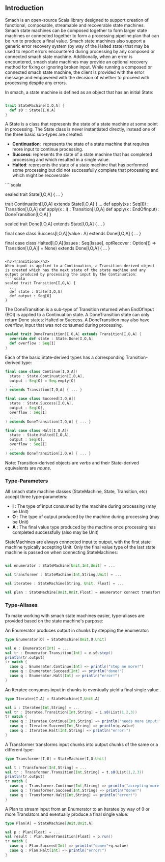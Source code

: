 <h2>Introduction</h2>
Smach is an open-source Scala library designed to support creation of functional, composable, streamable and recoverable state machines. Smach state machines can be composed together to form larger state machines or connected together to form a processing pipeline plan that can be run to produce a final value. Smach state machines also support a generic error recovery system (by way of the Halted state) that may be used to report errors encountered during processing by any composed or connected smach state machine. Additionally, when an error is encountered, smach state machines may provide an optional recovery method for fixing or ignoring broken input. While running a composed or connected smach state machine, the client is provided with the error message and empowered with the decision of whether to proceed with processing despite any errors.

In smach, a state machine is defined as an object that has an initial State:

````scala

trait StateMachine[I,O,A] {
  def s0 : State[I,O,A]
}

````

A State is a class that represents the state of a state machine at some point in processing. The State class is never instantiated directly, instead one of the three basic sub-types are created:
<ul>
  <li><strong>Continuation</strong>:  represents the state of a state machine that requires more input to continue processing.</li>
	<li><strong>Success</strong>: represents the state of a state machine that has completed processing and which resulted in a single value.</li>
	<li><strong>Halted</strong>: represents the state of a state machine that has performed some processing but did not successfully complete that processing and which might be recoverable</li>
</ul>
````scala

sealed trait State[I,O,A] { ... }

trait Continuation[I,O,A] extends State[I,O,A] {
  ...
  def apply(xs : Seq[I]) : Transition[I,O,A]
  def apply(x : I) : Transition[I,O,A]
  def apply(x : EndOfInput) : DoneTransition[I,O,A]
}

sealed trait Done[I,O,A] extends State[I,O,A] { ... }

final case class Success[I,O,A](value : A) extends Done[I,O,A] { ... }

final case class Halted[I,O,A](issues : Seq[Issue], optRecover : Option[() => Transition[I,O,A]] = None) extends Done[I,O,A] { ... }

````

<h3>Transitions</h3>
When input is applied to a Continuation, a Transition-derived object is created which has the next state of the state machine and any output produced by processing the input by the Continuation:
````scala
sealed trait Transition[I,O,A] {
  ...
  def state : State[I,O,A]
  def output : Seq[O]
}
````

The DoneTransition is a sub-type of Transition returned when EndOfInput (EOI) is applied to a Continuation state. A DoneTransition state can only return Done states: Halted or Success. A DoneTransition may also have overflow, input that was not consumed during processing.
````scala
sealed trait DoneTransition[I,O,A] extends Transition[I,O,A] {  
  override def state : State.Done[I,O,A]
  def overflow : Seq[I]
}
````

Each of the basic State-derived types has a corresponding Transition-derived type:
````scala
final case class Continue[I,O,A](
  state : State.Continuation[I,O,A],
  output : Seq[O] = Seq.empty[O]
  ...
) extends Transition[I,O,A] { ... }

final case class Succeed[I,O,A](
  state : State.Success[I,O,A],
  output : Seq[O],
  overflow : Seq[I]
  ...
) extends DoneTransition[I,O,A] { ... }

final case class Halt[I,O,A](
  state : State.Halted[I,O,A],
  output : Seq[O],
  overflow : Seq[I]
  ...
) extends DoneTransition[I,O,A] { ... }

````
Note: Transition-derived objects are <i>verbs</i> and their State-derived equivalents are <i>nouns</i>.
<h3>Type-Parameters</h3>
All smach state machine classes (StateMachine, State, Transition, etc) accept three type-parameters:
<ul>
	<li><span style="line-height: 14px;"><strong>I</strong> : The type of input consumed by the machine during processing (may be Unit)</span></li>
	<li><strong>O</strong> : The type of output produced by the machine during processing (may be Unit)</li>
	<li><strong>A</strong> : The final value type produced by the machine once processing has completed successfully (also may be Unit)</li>
</ul>
StateMachines are always connected input to output, with the first state machine typically accepting Unit. Only the final value type of the last state machine is passed on when connecting StateMachines:

````scala

val enumerator : StateMachine[Unit,Int,Unit] = ...

val transformer : StateMachine[Int,String,Unit] = ...

val iteratee : StateMachine[String, Unit, Float] = ...

val plan : StateMachine[Unit,Unit,Float] = enumerator connect transformer connect iteratee

````

<h3>Type-Aliases</h3>
To make working with smach state machines easier, type-aliases are provided based on the state machine's purpose:

An Enumerator produces output in chunks by stepping the enumerator:
````scala
type Enumerator[O] = StateMachine[Unit,O,Unit]
````
````scala
val e : Enumerator[Int] = ...
val tr : Enumerator.Transition[Int] = e.s0.step()
println(tr.output)
tr match {
  case q : Enumerator.Continue[Int] => println("step me more!")
  case q : Enumerator.Succeed[Int] => println("done!")
  case q : Enumerator.Halt[Int] => println("error!")
}
````

An Iteratee consumes input in chunks to eventually yield a final single value:
````scala
type Iteratee[I,A] = StateMachine[I,Unit,A]
````
````scala
val i : Iteratee[Int,String] = ...
val tr : Iteratee.Transition[Int,String] = i.s0(List(1,2,3))
tr match {
  case q : Iteratee.Continue[Int,String] => println("needs more input!")
  case q : Iteratee.Succeed[Int,String] => println(q.value)
  case q : Iteratee.Halt[Int,String] => println("error!")
}
````

A Transformer transforms input chunks into output chunks of the same or a different type:
````scala
type Transformer[I,O] = StateMachine[I,O,Unit]
````
````scala
val t : Transformer[Int,String] = ...
val tr : Transformer.Transition[Int,String] = t.s0(List(1,2,3))
println(tr.output)
tr match {
  case q : Transformer.Continue[Int,String] => println("accepting more input!")
  case q : Transformer.Succeed[Int,String] => println("done!")
  case q : Transformer.Halt[Int,String] => println("error!")
}
````

A Plan to stream input from an Enumerator to an Iteratee by way of 0 or more Translators and eventually produce a final single value:
````scala
type Plan[A] = StateMachine[Unit,Unit,A]
````

````scala
val p : Plan[Float] = ...
val result : Plan.DoneTransition[Float] = p.run()
tr match {
  case q : Plan.Succeed[Int] => println("done="+q.value)
  case q : Plan.Halt[Int] => println("error!")
}
````

